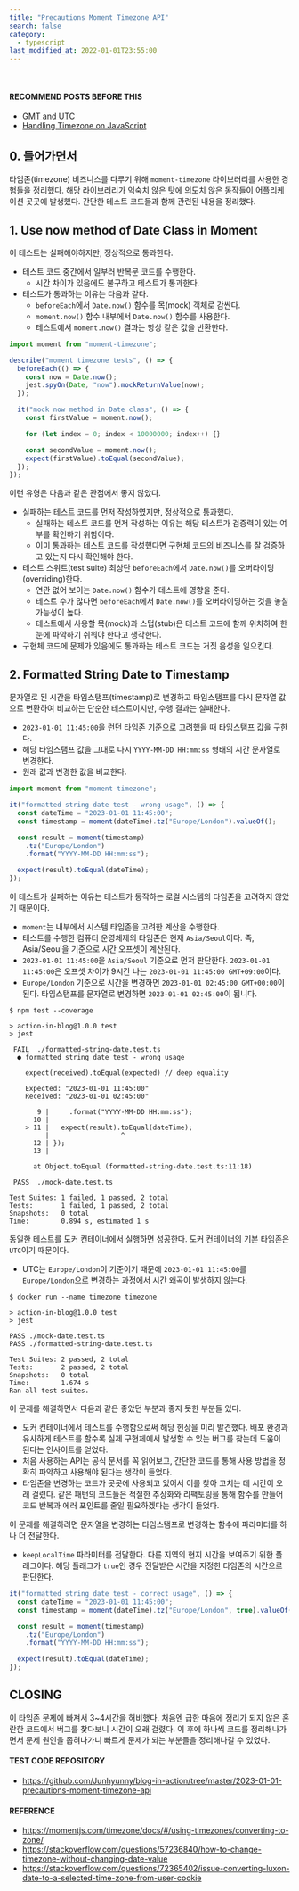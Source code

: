```yaml
---
title: "Precautions Moment Timezone API"
search: false
category:
  - typescript
last_modified_at: 2022-01-01T23:55:00
---
```


<br/>

#### RECOMMEND POSTS BEFORE THIS

- [GMT and UTC][gmt-and-utc-link]
- [Handling Timezone on JavaScript][handling-timezone-on-javascript-link]

## 0. 들어가면서

타임존(timezone) 비즈니스를 다루기 위해 `moment-timezone` 라이브러리를 사용한 경험들을 정리했다. 해당 라이브러리가 익숙치 않은 탓에 의도치 않은 동작들이 어플리케이션 곳곳에 발생했다. 간단한 테스트 코드들과 함께 관련된 내용을 정리했다.

## 1. Use now method of Date Class in Moment

이 테스트는 실패해야하지만, 정상적으로 통과한다.

- 테스트 코드 중간에서 일부러 반복문 코드를 수행한다.
  - 시간 차이가 있음에도 불구하고 테스트가 통과한다.
- 테스트가 통과하는 이유는 다음과 같다.
  - `beforeEach`에서 `Date.now()` 함수를 목(mock) 객체로 감싼다.
  - `moment.now()` 함수 내부에서 `Date.now()` 함수를 사용한다.
  - 테스트에서 `moment.now()` 결과는 항상 같은 값을 반환한다.

```ts
import moment from "moment-timezone";

describe("moment timezone tests", () => {
  beforeEach(() => {
    const now = Date.now();
    jest.spyOn(Date, "now").mockReturnValue(now);
  });

  it("mock now method in Date class", () => {
    const firstValue = moment.now();

    for (let index = 0; index < 10000000; index++) {}

    const secondValue = moment.now();
    expect(firstValue).toEqual(secondValue);
  });
});
```

이런 유형은 다음과 같은 관점에서 좋지 않았다. 

- 실패하는 테스트 코드를 먼저 작성하였지만, 정상적으로 통과했다. 
  - 실패하는 테스트 코드를 먼저 작성하는 이유는 해당 테스트가 검증력이 있는 여부를 확인하기 위함이다. 
  - 이미 통과하는 테스트 코드를 작성했다면 구현체 코드의 비즈니스를 잘 검증하고 있는지 다시 확인해야 한다.
- 테스트 스위트(test suite) 최상단 `beforeEach`에서 `Date.now()`를 오버라이딩(overriding)한다.
  - 연관 없어 보이는 `Date.now()` 함수가 테스트에 영향을 준다.
  - 테스트 수가 많다면 `beforeEach`에서 `Date.now()`를 오버라이딩하는 것을 놓칠 가능성이 높다.
  - 테스트에서 사용할 목(mock)과 스텁(stub)은 테스트 코드에 함께 위치하여 한 눈에 파악하기 쉬워야 한다고 생각한다.
- 구현체 코드에 문제가 있음에도 통과하는 테스트 코드는 거짓 음성을 일으킨다.

## 2. Formatted String Date to Timestamp

문자열로 된 시간을 타임스탬프(timestamp)로 변경하고 타임스탬프를 다시 문자열 값으로 변환하여 비교하는 단순한 테스트이지만, 수행 결과는 실패한다. 

- `2023-01-01 11:45:00`을 런던 타임존 기준으로 고려했을 때 타임스탬프 값을 구한다. 
- 해당 타임스탬프 값을 그대로 다시 `YYYY-MM-DD HH:mm:ss` 형태의 시간 문자열로 변경한다.
- 원래 값과 변경한 값을 비교한다.

```ts
import moment from "moment-timezone";

it("formatted string date test - wrong usage", () => {
  const dateTime = "2023-01-01 11:45:00";
  const timestamp = moment(dateTime).tz("Europe/London").valueOf();

  const result = moment(timestamp)
    .tz("Europe/London")
    .format("YYYY-MM-DD HH:mm:ss");

  expect(result).toEqual(dateTime);
});
```

이 테스트가 실패하는 이유는 테스트가 동작하는 로컬 시스템의 타임존을 고려하지 않았기 때문이다.

- `moment`는 내부에서 시스템 타임존을 고려한 계산을 수행한다. 
- 테스트를 수행한 컴퓨터 운영체제의 타임존은 현재 `Asia/Seoul`이다. 즉, Asia/Seoul을 기준으로 시간 오프셋이 계산된다. 
- `2023-01-01 11:45:00`을 `Asia/Seoul` 기준으로 먼저 판단한다. `2023-01-01 11:45:00`은 오프셋 차이가 9시간 나는 `2023-01-01 11:45:00 GMT+09:00`이다.
- `Europe/London` 기준으로 시간을 변경하면 `2023-01-01 02:45:00 GMT+00:00`이 된다. 타임스탬프를 문자열로 변경하면 `2023-01-01 02:45:00`이 됩니다.

```
$ npm test --coverage

> action-in-blog@1.0.0 test
> jest

 FAIL  ./formatted-string-date.test.ts
  ● formatted string date test - wrong usage

    expect(received).toEqual(expected) // deep equality

    Expected: "2023-01-01 11:45:00"
    Received: "2023-01-01 02:45:00"

       9 |     .format("YYYY-MM-DD HH:mm:ss");
      10 |
    > 11 |   expect(result).toEqual(dateTime);
         |                  ^
      12 | });
      13 |

      at Object.toEqual (formatted-string-date.test.ts:11:18)

 PASS  ./mock-date.test.ts

Test Suites: 1 failed, 1 passed, 2 total
Tests:       1 failed, 1 passed, 2 total
Snapshots:   0 total
Time:        0.894 s, estimated 1 s
```

동일한 테스트를 도커 컨테이너에서 실행하면 성공한다. 도커 컨테이너의 기본 타임존은 `UTC`이기 때문이다.

- UTC는 `Europe/London`이 기준이기 때문에 `2023-01-01 11:45:00`를 `Europe/London`으로 변경하는 과정에서 시간 왜곡이 발생하지 않는다. 

```
$ docker run --name timezone timezone

> action-in-blog@1.0.0 test
> jest

PASS ./mock-date.test.ts
PASS ./formatted-string-date.test.ts

Test Suites: 2 passed, 2 total
Tests:       2 passed, 2 total
Snapshots:   0 total
Time:        1.674 s
Ran all test suites.
```

이 문제를 해결하면서 다음과 같은 좋았던 부분과 좋지 못한 부분들 있다. 

- 도커 컨테이너에서 테스트를 수행함으로써 해당 현상을 미리 발견했다. 배포 환경과 유사하게 테스트를 할수록 실제 구현체에서 발생할 수 있는 버그를 찾는데 도움이 된다는 인사이트를 얻었다.
- 처음 사용하는 API는 공식 문서를 꼭 읽어보고, 간단한 코드를 통해 사용 방법을 정확히 파악하고 사용해야 된다는 생각이 들었다. 
- 타임존을 변경하는 코드가 곳곳에 사용되고 있어서 이를 찾아 고치는 데 시간이 오래 걸렸다. 같은 패턴의 코드들은 적절한 추상화와 리팩토링을 통해 함수를 만들어 코드 반복과 에러 포인트를 줄일 필요하겠다는 생각이 들었다.

이 문제를 해결하려면 문자열을 변경하는 타임스탬프로 변경하는 함수에 파라미터를 하나 더 전달한다.

- `keepLocalTime` 파라미터를 전달한다. 다른 지역의 현지 시간을 보여주기 위한 플래그이다. 해당 플래그가 `true`인 경우 전달받은 시간을 지정한 타임존의 시간으로 판단한다. 

```ts
it("formatted string date test - correct usage", () => {
  const dateTime = "2023-01-01 11:45:00";
  const timestamp = moment(dateTime).tz("Europe/London", true).valueOf();

  const result = moment(timestamp)
    .tz("Europe/London")
    .format("YYYY-MM-DD HH:mm:ss");

  expect(result).toEqual(dateTime);
});
```

## CLOSING

이 타임존 문제에 빠져서 3~4시간을 허비했다. 처음엔 급한 마음에 정리가 되지 않은 혼란한 코드에서 버그를 찾다보니 시간이 오래 걸렸다. 이 후에 하나씩 코드를 정리해나가면서 문제 원인을 좁혀나가니 빠르게 문제가 되는 부분들을 정리해나갈 수 있었다. 

#### TEST CODE REPOSITORY

- <https://github.com/Junhyunny/blog-in-action/tree/master/2023-01-01-precautions-moment-timezone-api>

#### REFERENCE

- <https://momentjs.com/timezone/docs/#/using-timezones/converting-to-zone/>
- <https://stackoverflow.com/questions/57236840/how-to-change-timezone-without-changing-date-value>
- <https://stackoverflow.com/questions/72365402/issue-converting-luxon-date-to-a-selected-time-zone-from-user-cookie>

[gmt-and-utc-link]: https://junhyunny.github.io/information/gmt-and-utc/
[handling-timezone-on-javascript-link]: https://junhyunny.github.io/javascript/handling-timezone-on-javascript/